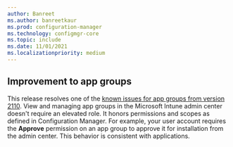 ```yaml
---
author: Banreet
ms.author: banreetkaur
ms.prod: configuration-manager
ms.technology: configmgr-core
ms.topic: include
ms.date: 11/01/2021
ms.localizationpriority: medium
---
```


## <a name="bkmk_appgroup"></a> Improvement to app groups

<!--11125884-->

This release resolves one of the [known issues for app groups from version 2110](../../technical-preview-2110.md#bkmk_appgroups). View and managing app groups in the Microsoft Intune admin center doesn't require an elevated role. It honors permissions and scopes as defined in Configuration Manager. For example, your user account requires the **Approve** permission on an app group to approve it for installation from the admin center. This behavior is consistent with applications.
